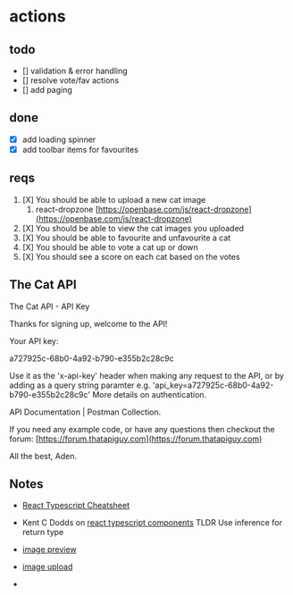 # actions

## todo

- [] validation & error handling
- [] resolve vote/fav actions
- [] add paging 

## done

- [X] add loading spinner
- [X] add toolbar items for favourites

## reqs

1. [X] You should be able to upload a new cat image
   1. react-dropzone [https://openbase.com/js/react-dropzone](https://openbase.com/js/react-dropzone)
2. [X] You should be able to view the cat images you uploaded
3. [X] You should be able to favourite and unfavourite a cat
4. [X] You should be able to vote a cat up or down
5. [X] You should see a score on each cat based on the votes

## The Cat API

The Cat API - API Key

Thanks for signing up, welcome to the API!

Your API key:

a727925c-68b0-4a92-b790-e355b2c28c9c

Use it as the 'x-api-key' header when making any request to the API, or by adding as a query string paramter e.g. 'api_key=a727925c-68b0-4a92-b790-e355b2c28c9c' More details on authentication.

API Documentation | Postman Collection.

If you need any example code, or have any questions then checkout the forum: [https://forum.thatapiguy.com](https://forum.thatapiguy.com)

All the best, Aden.

## Notes

- [React Typescript Cheatsheet](https://react-typescript-cheatsheet.netlify.app/docs/basic/getting-started/error_boundaries/)

- Kent C Dodds on [react typescript components](https://kentcdodds.com/blog/how-to-write-a-react-component-in-typescript) TLDR Use inference for return type

- [image preview](https://jakehartnell.github.io/react-images-upload/)
- [image upload](https://github.com/zackify/use-upload)

-
